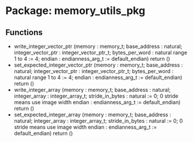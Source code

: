 # Package: memory_utils_pkg
## Functions
- write_integer_vector_ptr <font id="function_arguments">(memory : memory_t;                                     base_address : natural;
                                     integer_vector_ptr : integer_vector_ptr_t;
                                     bytes_per_word : natural range 1 to 4 := 4;
                                     endian : endianness_arg_t := default_endian)</font> <font id="function_return">return ()</font>
- set_expected_integer_vector_ptr <font id="function_arguments">(memory : memory_t;                                            base_address : natural;
                                            integer_vector_ptr : integer_vector_ptr_t;
                                            bytes_per_word : natural range 1 to 4 := 4;
                                            endian : endianness_arg_t := default_endian)</font> <font id="function_return">return ()</font>
- write_integer_array <font id="function_arguments">(memory : memory_t;                                base_address : natural;
                                integer_array : integer_array_t;
                                stride_in_bytes : natural := 0;  0 stride means use image width
                                endian : endianness_arg_t := default_endian)</font> <font id="function_return">return ()</font>
- set_expected_integer_array <font id="function_arguments">(memory : memory_t;                                       base_address : natural;
                                       integer_array : integer_array_t;
                                       stride_in_bytes : natural := 0;  0 stride means use image width
                                       endian : endianness_arg_t := default_endian)</font> <font id="function_return">return ()</font>
